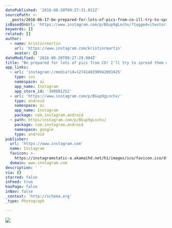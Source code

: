 ```yaml
---
datePublished: '2016-08-20T09:27:31.011Z'
sourcePath: >-
  _posts/2016-06-17-be-prepared-for-lots-of-pics-from-co-ill-try-to-spread-the.md
isBasedOnUrl: 'https://www.instagram.com/p/BGup9gLnchx/?tagged=itwstories'
keywords: []
related: []
author:
  - name: kristinrmartin
    url: 'https://www.instagram.com/kristinrmartin'
    avatar: {}
dateModified: '2016-08-20T09:27:29.904Z'
title: "Be prepared for lots of pics from CO! I'll try to spread them out so you all don't get too sick of them. But then again, how can you get tired of seeing my adorable niece in her underwear in her backyard, with her cat \uD83D\uDE02 She cracks me up!"
app_links:
  - url: 'instagram://media?id=1274140290942093425'
    type: ios
    namespace: ai
    app_name: Instagram
    app_store_id: '389801252'
  - url: 'https://www.instagram.com/p/BGup9gLnchx/'
    type: android
    namespace: ai
    app_name: Instagram
    package: com.instagram.android
  - path: https/instagram.com/p/BGup9gLnchx/
    package: com.instagram.android
    namespace: google
    type: android
publisher:
  url: 'https://www.instagram.com'
  name: Instagram
  favicon: >-
    https://instagramstatic-a.akamaihd.net/h1/images/ico/favicon.ico/dfa85bb1fd63.ico
  domain: www.instagram.com
description: ' '
via: {}
starred: false
inFeed: true
hasPage: false
inNav: false
_context: 'http://schema.org'
_type: Photograph

---
```

![ ](https://imgflo.herokuapp.com/graph/vahj1ThiexotieMo/a50d2a571cdf83b35666f3869bf79081/noop.jpg?input=https%3A%2F%2Fscontent.cdninstagram.com%2Ft51.2885-15%2Fs640x640%2Fsh0.08%2Fe35%2F13385596_776809339087959_1150093480_n.jpg%3Fig_cache_key%3DMTI3NDE0MDI5MDk0MjA5MzQyNQ%253D%253D.2)